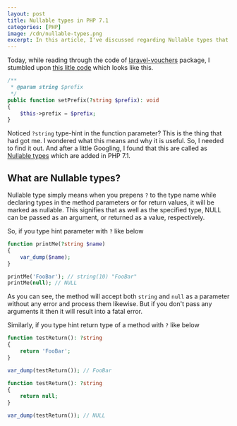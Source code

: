 ```yaml
---
layout: post
title: Nullable types in PHP 7.1
categories: [PHP]
image: /cdn/nullable-types.png
excerpt: In this article, I've discussed regarding Nullable types that are introduced in PHP 7.1 and its usefulness.
---
```


Today, while reading through the code of [laravel-vouchers](https://github.com/beyondcode/laravel-vouchers) package, I stumbled upon [this litle code](https://github.com/beyondcode/laravel-vouchers/blob/master/src/VoucherGenerator.php#L23) which looks like this.

```php
/**
 * @param string $prefix
 */
public function setPrefix(?string $prefix): void
{
    $this->prefix = $prefix;
}
```

Noticed `?string` type-hint in the function parameter? This is the thing that had got me. I wondered what this means and why it is useful. So, I needed to find it out. And after a little Googling, I found that this are called as [Nullable types](https://www.php.net/manual/en/migration71.new-features.php#migration71.new-features.nullable-types) which are added in PHP 7.1.

## What are Nullable types?

Nullable type simply means when you prepens `?` to the type name while declaring types in the method parameters or for return values, it will be marked as nullable. This signifies that as well as the specified type, NULL can be passed as an argument, or returned as a value, respectively.

So, if you type hint parameter with `?` like below

```php
function printMe(?string $name)
{
    var_dump($name);
}

printMe('FooBar'); // string(10) "FooBar"
printMe(null); // NULL
```

As you can see, the method will accept both `string` and `null` as a parameter without any error and process them likewise. But if you don't pass any arguments it then it will result into a fatal error.

Similarly, if you type hint return type of a method with `?` like below

```php
function testReturn(): ?string
{
    return 'FooBar';
}

var_dump(testReturn()); // FooBar

function testReturn(): ?string
{
    return null;
}

var_dump(testReturn()); // NULL
```
